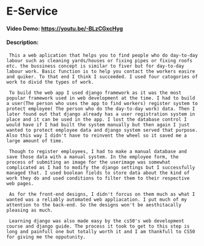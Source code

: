 # E-Service
#### Video Demo:  https://youtu.be/-BLzCGxcHyg
#### Description:

     This a web aplication that helps you to find people who do day-to-day labour such as cleaning yards/houses or fixing pipes or fixing roofs etc. the bussiness concept is similar to fiver but for day-to-day labour work. Basic function is to help you contact the workers easire and quiker. To that end I think I succeeded. I used four catogories of work to divid the types of work.

     To build the web app I used django framework as it was the most popular framework used in web development at the time. I had to build a user(The person who uses the app to find workers) register system to protect employee( The person who do the day-to-day work) data. Then I later found out that django already has a user registration system in place and it can be used in the app. I lost the database control I would have if I had built the system manually but then again I just wanted to protect employee data and django system served that purpose. Also this way I didn't have to reinvent the wheel so it saved me a large amount of time.
     
     Though to register employees, I had to make a manual database and save those data with a manual system. In the employee form, the process of submiting an image for the userimage was somewhat complicated as I had to modify the django settings but I successfully managed that. I used boolean fields to store data about the kind of work they do and used conditions to filter them to their respective web pages.

     As for the front-end designs, I didn't forcus on them much as what I wanted was a reliably automated web appliacation. I put much of my attention to the back-end. So the designs won't be aesthitacally pleasing as much.
     
     Learning django was also made easy by the cs50's web development course and django guide. The process it took to get to this step is long and painfull one but totally worth it and I am thankfull to CS50 for giving me the opputunity.
